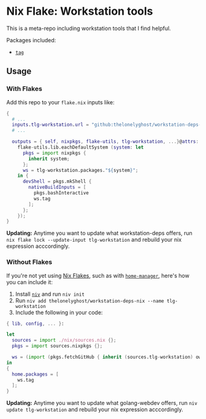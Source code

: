 # Nix Flake: Workstation tools

This is a meta-repo including workstation tools that I find helpful.

Packages included:

- [`tag`](https://github.com/thelonelyghost/tag)

## Usage

### With Flakes

Add this repo to your `flake.nix` inputs like:

```nix
{
  # ...
  inputs.tlg-workstation.url = "github:thelonelyghost/workstation-deps-nix";
  # ...

  outputs = { self, nixpkgs, flake-utils, tlg-workstation, ...}@attrs:
    flake-utils.lib.eachDefaultSystem (system: let
      pkgs = import nixpkgs {
        inherit system;
      };
      ws = tlg-workstation.packages."${system}";
    in {
      devShell = pkgs.mkShell {
        nativeBuildInputs = [
          pkgs.bashInteractive
          ws.tag
        ];
      };
    });
}
```

**Updating:** Anytime you want to update what workstation-deps offers, run `nix flake lock --update-input tlg-workstation` and rebuild your nix expression acccordingly.

### Without Flakes

If you're not yet using [Nix Flakes][flakes], such as with [`home-manager`][home-manager], here's how you can include it:

1. Install [`niv`][niv] and run `niv init`
2. Run `niv add thelonelyghost/workstation-deps-nix --name tlg-workstation`
3. Include the following in your code:

```nix
{ lib, config, ... }:

let
  sources = import ./nix/sources.nix {};
  pkgs = import sources.nixpkgs {};

  ws = (import (pkgs.fetchGitHub { inherit (sources.tlg-workstation) owner repo rev sha256; })).outputs.packages."${builtings.currentSystem}";
in
{
  home.packages = [
    ws.tag
  ];
}
```

**Updating:** Anytime you want to update what golang-webdev offers, run `niv update tlg-workstation` and rebuild your nix expression acccordingly.

[flakes]: https://github.com/NixOS/nix/blob/master/src/nix/flake.md
[home-manager]: https://github.com/nix-community/home-manager
[niv]: https://github.com/nmattia/niv
